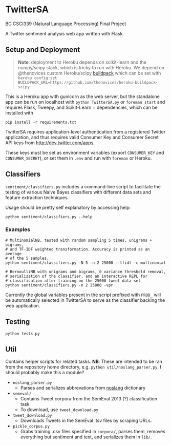 # TwitterSA

BC CSCI339 (Natural Language Processing) Final Project

A Twitter sentiment analysis web app written with Flask.

## Setup and Deployment

> **Note**: deployment to Heroku depends on scikit-learn and the numpy/scipy
stack, which is tricky to run with Heroku. We depend on @thenovices custom
Heroku/scipy [buildpack](https://github.com/thenovices/heroku-buildpack-scipy)
which can be set with `heroku config:set
BUILDPACK_URL=https://github.com/thenovices/heroku-buildpack-scipy`

This is a Heroku app with gunicorn as the web server, but the standalone app
can be run on localhost with `python TwitterSA.py` or `foreman start` and
requires Flask, Tweepy, and Scikit-Learn + dependencies, which can be installed
with

    pip install -r requirements.txt

TwitterSA requires application-level authentication from a registered Twitter
application, and thus requires valid Consumer Key and Consumer Secret API keys
from http://dev.twitter.com/apps.

These keys must be set as environment variables (export `CONSUMER_KEY` and
`CONSUMER_SECRET`), or set them in `.env` and run with `foreman` or Heroku.

## Classifiers

`sentiment/classifiers.py` includes a command-line script to facilitate the
testing of various Naive Bayes classifiers with different data sets and feature
extraction techniques.

Usage should be pretty self explanatory by accessing help:

    python sentiment/classifiers.py --help

### Examples

    # MultinomialNB, tested with random sampling 5 times, unigrams + bigrams,
    # and TF-IDF weighted transformation. Accuracy is printed as an average
    # of the 5 samples.
    python sentiment/classifiers.py -N 5 -n 2 25000 --tfidf -c multinomial

    # BernoulliNB with unigrams and bigrams, 0 variance threshold removal,
    # serialization of the classifier, and an interactive REPL for
    # classification after training on the 25000 tweet data set
    python sentiment/classifiers.py -n 2 25000 -vpr

Currently the global variables present in the script prefixed with `PROD_` will
be automatically selected in TwitterSA to serve as the classifier backing the
web application.

## Testing

    python tests.py

## Util

Contains helper scripts for related tasks. **NB**: These are intended to be ran
from the repository home directory, e.g. `python util/noslang_parser.py`. I
should probably make this a module?

 - `noslang_parser.py`
     - Parses and serializes abbrevations from
       [noslang](http://www.noslang.com/) dictionary
 - `semeval/`
     - Contains Tweet corpora from the SemEval 2013 (?) classification task
     - To download, use `tweet_download.py`
 - `tweet_download.py`
     - Downloads Tweets in the SemEval .tsv files by scraping URLs.
 - `pickle_corpus.py`
     - Grabs training .csv files specified in `corpora/`, parses them, removes
         everything but sentiment and text, and serializes them in `lib/`.

